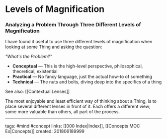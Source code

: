 # Levels of Magnification
### Analyzing a Problem Through Three Different Levels of Magnification
I have found it useful to use three different levels of magnification when looking at some Thing and asking the question: 

*"What's the Problem?"*

* **Conceptual** — This is the high-level perspective, philosophical, theoretical, existential
* **Practical** — No fancy language, just the actual how-to of something
* **Technical** — The nuts and bolts, diving deep into the specifics of a thing


See also: [[Contextual Lenses]]

The most enjoyable and least efficient way of thinking about a Thing, is to place several different lenses in front of it. Each offers a different view; some more valuable than others, all part of the process.

---
tags: #mind #concept
links: [[000 Index|Index]], [[Concepts MOC Ex|Concepts]]
created: 201806189999
